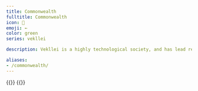```yaml
---
title: Commonwealth
fulltitle: Commonwealth
icon: 🌹
emoji: ←
color: green
series: vekllei

description: Vekllei is a highly technological society, and has lead research into breakthroughs in many industries.

aliases:
- /commonwealth/
---
```

{{<flag-carousel>}}
{{<interactive-map>}}